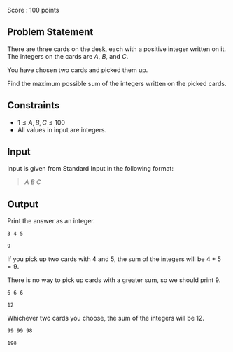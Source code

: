 Score : $100$ points

## Problem Statement

There are three cards on the desk, each with a positive integer written on it. The integers on the cards are $A$, $B$, and $C$.

You have chosen two cards and picked them up.

Find the maximum possible sum of the integers written on the picked cards.

## Constraints

- $1 \leq A,B,C \leq 100$
- All values in input are integers.

## Input

Input is given from Standard Input in the following format:

> $A$ $B$ $C$

## Output

Print the answer as an integer.

```input1
3 4 5
```

```output1
9
```

If you pick up two cards with $4$ and $5$, the sum of the integers will be $4+5=9$.

There is no way to pick up cards with a greater sum, so we should print $9$.

```input2
6 6 6
```

```output2
12
```

Whichever two cards you choose, the sum of the integers will be $12$.

```input3
99 99 98
```

```output3
198
```